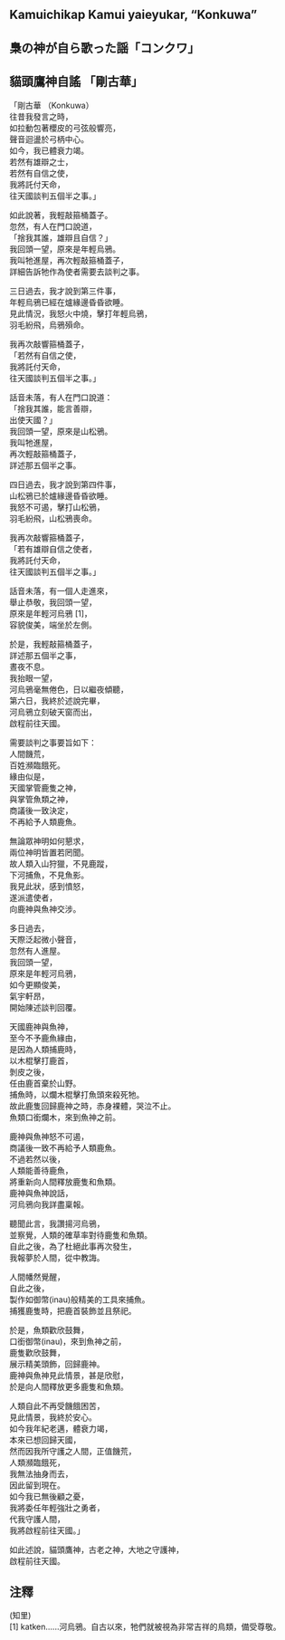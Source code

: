 ## Kamuichikap Kamui yaieyukar, “Konkuwa”   
## 梟の神が自ら歌った謡「コンクワ」  
## 貓頭鷹神自謠 「剛古華」   
  
「剛古華 （Konkuwa）  
往昔我發言之時，  
如拉動包著櫻皮的弓弦般響亮，  
聲音迴盪於弓柄中心。  
如今，我已體衰力竭。  
若然有雄辯之士，  
若然有自信之使，  
我將託付天命，  
往天國談判五個半之事。」   
  
如此說著，我輕敲箍桶蓋子。  
忽然，有人在門口說道，  
「捨我其誰，雄辯且自信？」  
我回頭一望，原來是年輕烏鴉。  
我叫牠進屋，再次輕敲箍桶蓋子，  
詳細告訴牠作為使者需要去談判之事。  
  
三日過去，我才說到第三件事，  
年輕烏鴉已經在爐緣邊昏昏欲睡。  
見此情況，我怒火中燒，擊打年輕烏鴉，  
羽毛紛飛，烏鴉殞命。  
  
我再次敲響箍桶蓋子，  
「若然有自信之使，  
我將託付天命，  
往天國談判五個半之事。」  
  
話音未落，有人在門口說道：  
「捨我其誰，能言善辯，  
出使天國？」  
我回頭一望，原來是山松鴉。  
我叫牠進屋，  
再次輕敲箍桶蓋子，  
詳述那五個半之事。  
  
四日過去，我才說到第四件事，  
山松鴉已於爐緣邊昏昏欲睡。  
我怒不可遏，擊打山松鴉，  
羽毛紛飛，山松鴉喪命。  
  
我再次敲響箍桶蓋子，  
「若有雄辯自信之使者，  
我將託付天命，  
往天國談判五個半之事。」  
  
話音未落，有一個人走進來，  
舉止恭敬，我回頭一望，  
原來是年輕河烏鴉 [1]，  
容貌俊美，端坐於左側。  
  
於是，我輕敲箍桶蓋子，  
詳述那五個半之事，  
晝夜不息。  
我抬眼一望，  
河烏鴉毫無倦色，日以繼夜傾聽，  
第六日，我終於述說完畢，  
河烏鴉立刻破天窗而出，  
啟程前往天國。  
  
需要談判之事要旨如下：  
人間饑荒，  
百姓瀕臨餓死。  
緣由似是，  
天國掌管鹿隻之神，  
與掌管魚類之神，  
商議後一致決定，  
不再給予人類鹿魚。  
  
無論眾神明如何懇求，  
兩位神明皆置若罔聞。  
故人類入山狩獵，不見鹿蹤，  
下河捕魚，不見魚影。  
我見此狀，感到憤怒，  
遂派遣使者，  
向鹿神與魚神交涉。  
  
多日過去，  
天際泛起微小聲音，  
忽然有人進屋。  
我回頭一望，  
原來是年輕河烏鴉，  
如今更顯俊美，  
氣宇軒昂，  
開始陳述談判回覆。  
  
天國鹿神與魚神，  
至今不予鹿魚緣由，  
是因為人類捕鹿時，  
以木棍擊打鹿首，  
剝皮之後，  
任由鹿首棄於山野。  
捕魚時，以爛木棍擊打魚頭來殺死牠。  
故此鹿隻回歸鹿神之時，赤身裸體，哭泣不止。  
魚類口銜爛木，來到魚神之前。  
  
鹿神與魚神怒不可遏，  
商議後一致不再給予人類鹿魚。  
不過若然以後，  
人類能善待鹿魚，  
將重新向人間釋放鹿隻和魚類。  
鹿神與魚神說話，  
河烏鴉向我詳盡稟報。  
  
聽聞此言，我讚揚河烏鴉，  
並察覺，人類的確草率對待鹿隻和魚類。  
自此之後，為了杜絕此事再次發生，  
我報夢於人間，從中教誨。  
  
人間幡然覺醒，  
自此之後，  
製作如御幣(inau)般精美的工具來捕魚。  
捕獲鹿隻時，把鹿首裝飾並且祭祀。  
  
於是，魚類歡欣鼓舞，  
口銜御幣(inau)，來到魚神之前，  
鹿隻歡欣鼓舞，  
展示精美頭飾，回歸鹿神。  
鹿神與魚神見此情景，甚是欣慰，  
於是向人間釋放更多鹿隻和魚類。  
  
人類自此不再受饑餓困苦，  
見此情景，我終於安心。  
如今我年紀老邁，體衰力竭，  
本來已想回歸天國，  
然而因我所守護之人間，正值饑荒，  
人類瀕臨餓死，  
我無法抽身而去，  
因此留到現在。  
如今我已無後顧之憂，  
我將委任年輕強壯之勇者，  
代我守護人間，  
我將啟程前往天國。」  
  
如此述說，貓頭鷹神，古老之神，大地之守護神，  
啟程前往天國。  
  
## 注釋  
(知里)  
[1] katken......河烏鴉。自古以來，牠們就被視為非常吉祥的鳥類，備受尊敬。